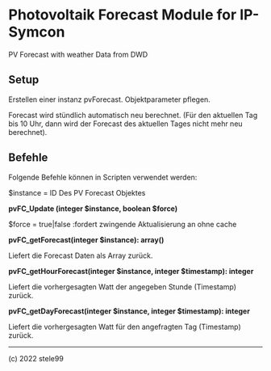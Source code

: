 # Photovoltaik Forecast Module for IP-Symcon
PV Forecast with weather Data from DWD


## Setup
Erstellen einer instanz pvForecast.
Objektparameter pflegen.

Forecast wird stündlich automatisch neu berechnet. (Für den aktuellen Tag bis 10 Uhr, dann wird der Forecast des aktuellen Tages nicht mehr neu berechnet).

## Befehle
Folgende Befehle können in Scripten verwendet werden:

$instance = ID Des PV Forecast Objektes


**pvFC_Update (integer $instance, boolean $force)**

$force = true|false :fordert zwingende Aktualisierung an ohne cache
  
  
**pvFC_getForecast(integer $instance): array()**

Liefert die Forecast Daten als Array zurück.


**pvFC_getHourForecast(integer $instance, integer $timestamp): integer**

Liefert die vorhergesagten Watt der angegeben Stunde (Timestamp) zurück.


**pvFC_getDayForecast(integer $instance, integer $timestamp): integer**

Liefert die vorhergesagten Watt für den angefragten Tag (Timestamp) zurück.


___
(c) 2022 stele99
